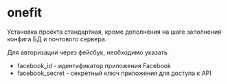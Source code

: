 onefit
======

Установка проекта стандартная, кроме дополнения на шаге заполнения конфига БД и почтового сервера.

Для авторизации через фейсбук, необходимо указать
* facebook_id - идентификатор приложения Facebook
* facebook_secret - секретный ключ приложения для доступа к API
